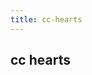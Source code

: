 ```yaml
---
title: cc-hearts
---
```


## cc hearts

<script setup>
import Introduce from '../layouts/introduce'
</script>

<Introduce />
